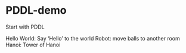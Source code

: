 # PDDL-demo
Start with PDDL

Hello World: Say ‘Hello’ to the world
Robot: move balls to another room
Hanoi: Tower of Hanoi
